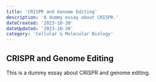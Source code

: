 ```yaml
---
title: 'CRISPR and Genome Editing'
description: 'A dummy essay about CRISPR.'
dateCreated: '2023-10-30'
dateUpdated: '2023-10-30'
category: 'Cellular & Molecular Biology'
---
```


## CRISPR and Genome Editing

This is a dummy essay about CRISPR and genome editing.
